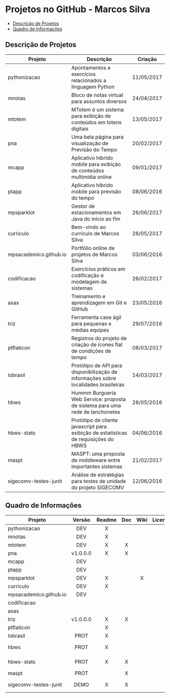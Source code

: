 # Projetos no GitHub - Marcos Silva

- [Descrição de Projetos](https://github.com/mpsacademico/curriculo/blob/master/PROJETOS.md#descrição-de-projetos)
- [Quadro de Informações](https://github.com/mpsacademico/curriculo/blob/master/PROJETOS.md#quadro-de-informações)

## Descrição de Projetos

| Projeto                | Descrição                                                                            |   Criação  |
|------------------------|--------------------------------------------------------------------------------------|:----------:|
| pythonizacao           | Apontamentos e exercícios relacionados a linguagem Python                            | 11/05/2017 |
| mnotas                 | Bloco de notas virtual para assuntos diversos                                        | 24/04/2017 |
| mtotem                 | MTotem é um sistema para exibição de conteúdos em totens digitais                    | 13/05/2017 |
| pna                    | Uma bela página para visualização de Previsão do Tempo                               | 20/02/2017 |
| mcapp                  | Aplicativo híbrido mobile para exibição de conteúdos multimídia online               | 09/01/2017 |
| ptapp                  | Aplicativo híbrido mobile para previsão do tempo                                     | 08/06/2016 |
| mpsparklot	         | Gestor de estacionamentos em Java do início ao fim	                                | 26/06/2017 |
| curriculo              | Bem-vindo ao currículo de Marcos Silva                                               | 26/05/2017 |
| mpsacademico.github.io | Portfólio online de projetos de Marcos Silva                                         | 03/06/2016 |
| codificacao            | Exercícios práticos em codificação e modelagem de sistemas                           | 26/02/2017 |
| asas                   | Treinamento e aprendizagem em Git e GitHub                                           | 23/05/2016 |
| triz                   | Ferramenta case ágil para pequenas e médias equipes                                  | 29/07/2016 |
| ptflaticon             | Registros do projeto de criação de ícones flat de condições de tempo                 | 08/03/2017 |
| lobrasil               | Protótipo de API para disponibilização de informações sobre localidades brasileiras  | 14/03/2017 |
| hbws                   | Hummm Burgueria Web Service: proposta de sistema para uma rede de lanchonetes        | 28/05/2016 |
| hbws-stats             | Protótipo de cliente javascript para exibição de estatísticas de requisições do HBWS | 04/06/2016 |
| maspt                  | MASPT: uma proposta de middleware entre importantes sistemas                         | 21/02/2017 |
| sigecomv-testes-junit  | Análise de estratégias para testes de unidade do projeto SIGECOMV                    | 12/06/2016 |

## Quadro de Informações

| Projeto                |  Versão  | Readme | Doc | Wiki | Licença |   Autoria  | Externos |
|------------------------|:--------:|:------:|:---:|:----:|:-------:|:----------:|:--------:|
| pythonizacao           |    DEV   |    X   |     |      |         |     MPS    |     X    |
| mnotas                 |    DEV   |    X   |     |      |         |     MPS    |     X    |
| mtotem                 |    DEV   |    X   |  X  |      |         |     MPS    |          |
| pna                    | v1.0.0.0 |    X   |  X  |      |         |     MPS    |     X    |
| mcapp                  |    DEV   |        |     |      |         |     MPS    |     X    |
| ptapp                  |    DEV   |        |     |      |         |     MPS    |     X    |
| mpsparklot	         |    DEV   |    X	 |	   |   X  |         |     MPS    |          |
| curriculo              |    DEV   |    X   |     |      |         |     MPS    |          |
| mpsacademico.github.io |    DEV   |        |     |      |         |     MPS    |     X    |
| codificacao            |          |        |     |      |         |     MPS    |     X    |
| asas                   |          |        |     |      |         |     MPS    |          |
| triz                   | v1.0.0.0 |    X   |  X  |      |         |     MPS    |     X    |
| ptflaticon             |          |    X   |     |      |         |     MPS    |     X    |
| lobrasil               |   PROT   |    X   |     |      |         |     MPS    |     X    |
| hbws                   |   PROT   |    X   |     |      |         | MPS et al. |     X    |
| hbws-stats             |   PROT   |    X   |  X  |      |         | MPS et al. |     X    |
| maspt                  |   PROT   |        |  X  |      |         |     MPS    |     X    |
| sigecomv-testes-junit  |   DEMO   |    X   |  X  |      |         | MPS et al. |          |
